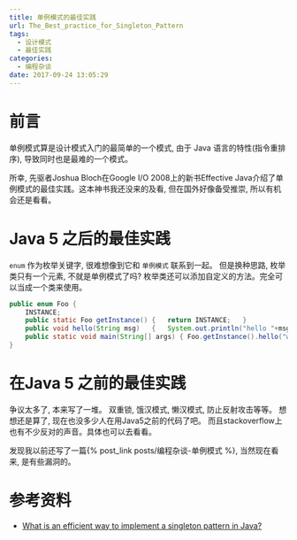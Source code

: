 ```yaml
---
title: 单例模式的最佳实践
url: The_Best_practice_for_Singleton_Pattern
tags:
  - 设计模式
  - 最佳实践
categories:
  - 编程杂谈
date: 2017-09-24 13:05:29
---
```

# 前言
单例模式算是设计模式入门的最简单的一个模式, 由于 Java 语言的特性(指令重排序), 导致同时也是最难的一个模式。

所幸, 先驱者Joshua Bloch在Google I/O 2008上的新书Effective Java介绍了单例模式的最佳实践。这本神书我还没来的及看, 但在国外好像备受推崇, 所以有机会还是看看。
<!-- more -->

# Java 5 之后的最佳实践
` enum ` 作为枚举关键字, 很难想像到它和 ` 单例模式 ` 联系到一起。
但是换种思路, 枚举类只有一个元素, 不就是单例模式了吗?
枚举类还可以添加自定义的方法。完全可以当成一个类来使用。
```java
public enum Foo {
    INSTANCE;
    public static Foo getInstance() {   return INSTANCE;   }
    public void hello(String msg)   {   System.out.println("hello "+msg); }
    public static void main(String[] args) { Foo.getInstance().hello("world"); }
}
```
# 在Java 5 之前的最佳实践
争议太多了, 本来写了一堆。
双重锁, 饿汉模式, 懒汉模式, 防止反射攻击等等。
想想还是算了, 现在也没多少人在用Java5之前的代码了吧。
而且stackoverflow上也有不少反对的声音。具体也可以去看看。

发现我以前还写了一篇{% post_link posts/编程杂谈-单例模式 %}, 当然现在看来, 是有些漏洞的。

# 参考资料
- [What is an efficient way to implement a singleton pattern in Java?](https://stackoverflow.com/questions/70689)
